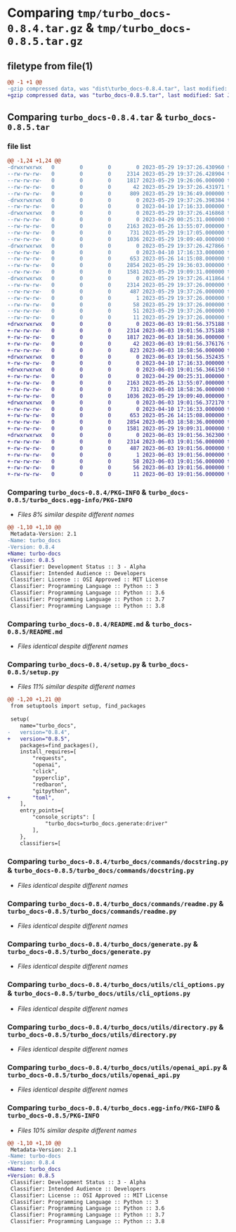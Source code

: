 # Comparing `tmp/turbo_docs-0.8.4.tar.gz` & `tmp/turbo_docs-0.8.5.tar.gz`

## filetype from file(1)

```diff
@@ -1 +1 @@
-gzip compressed data, was "dist\turbo_docs-0.8.4.tar", last modified: Mon May 29 19:37:26 2023, max compression
+gzip compressed data, was "turbo_docs-0.8.5.tar", last modified: Sat Jun  3 19:01:56 2023, max compression
```

## Comparing `turbo_docs-0.8.4.tar` & `turbo_docs-0.8.5.tar`

### file list

```diff
@@ -1,24 +1,24 @@
-drwxrwxrwx   0        0        0        0 2023-05-29 19:37:26.430960 turbo_docs-0.8.4/
--rw-rw-rw-   0        0        0     2314 2023-05-29 19:37:26.428904 turbo_docs-0.8.4/PKG-INFO
--rw-rw-rw-   0        0        0     1817 2023-05-29 19:26:06.000000 turbo_docs-0.8.4/README.md
--rw-rw-rw-   0        0        0       42 2023-05-29 19:37:26.431971 turbo_docs-0.8.4/setup.cfg
--rw-rw-rw-   0        0        0      809 2023-05-29 19:36:49.000000 turbo_docs-0.8.4/setup.py
-drwxrwxrwx   0        0        0        0 2023-05-29 19:37:26.398384 turbo_docs-0.8.4/turbo_docs/
--rw-rw-rw-   0        0        0        0 2023-04-10 17:16:33.000000 turbo_docs-0.8.4/turbo_docs/__init__.py
-drwxrwxrwx   0        0        0        0 2023-05-29 19:37:26.416868 turbo_docs-0.8.4/turbo_docs/commands/
--rw-rw-rw-   0        0        0        0 2023-04-29 00:25:31.000000 turbo_docs-0.8.4/turbo_docs/commands/__init__.py
--rw-rw-rw-   0        0        0     2163 2023-05-26 13:55:07.000000 turbo_docs-0.8.4/turbo_docs/commands/docstring.py
--rw-rw-rw-   0        0        0      731 2023-05-29 19:17:05.000000 turbo_docs-0.8.4/turbo_docs/commands/readme.py
--rw-rw-rw-   0        0        0     1036 2023-05-29 19:09:40.000000 turbo_docs-0.8.4/turbo_docs/generate.py
-drwxrwxrwx   0        0        0        0 2023-05-29 19:37:26.427866 turbo_docs-0.8.4/turbo_docs/utils/
--rw-rw-rw-   0        0        0        0 2023-04-10 17:16:33.000000 turbo_docs-0.8.4/turbo_docs/utils/__init__.py
--rw-rw-rw-   0        0        0      653 2023-05-26 14:15:08.000000 turbo_docs-0.8.4/turbo_docs/utils/cli_options.py
--rw-rw-rw-   0        0        0     2854 2023-05-29 19:36:03.000000 turbo_docs-0.8.4/turbo_docs/utils/directory.py
--rw-rw-rw-   0        0        0     1581 2023-05-29 19:09:31.000000 turbo_docs-0.8.4/turbo_docs/utils/openai_api.py
-drwxrwxrwx   0        0        0        0 2023-05-29 19:37:26.411864 turbo_docs-0.8.4/turbo_docs.egg-info/
--rw-rw-rw-   0        0        0     2314 2023-05-29 19:37:26.000000 turbo_docs-0.8.4/turbo_docs.egg-info/PKG-INFO
--rw-rw-rw-   0        0        0      487 2023-05-29 19:37:26.000000 turbo_docs-0.8.4/turbo_docs.egg-info/SOURCES.txt
--rw-rw-rw-   0        0        0        1 2023-05-29 19:37:26.000000 turbo_docs-0.8.4/turbo_docs.egg-info/dependency_links.txt
--rw-rw-rw-   0        0        0       58 2023-05-29 19:37:26.000000 turbo_docs-0.8.4/turbo_docs.egg-info/entry_points.txt
--rw-rw-rw-   0        0        0       51 2023-05-29 19:37:26.000000 turbo_docs-0.8.4/turbo_docs.egg-info/requires.txt
--rw-rw-rw-   0        0        0       11 2023-05-29 19:37:26.000000 turbo_docs-0.8.4/turbo_docs.egg-info/top_level.txt
+drwxrwxrwx   0        0        0        0 2023-06-03 19:01:56.375188 turbo_docs-0.8.5/
+-rw-rw-rw-   0        0        0     2314 2023-06-03 19:01:56.375188 turbo_docs-0.8.5/PKG-INFO
+-rw-rw-rw-   0        0        0     1817 2023-06-03 18:58:36.000000 turbo_docs-0.8.5/README.md
+-rw-rw-rw-   0        0        0       42 2023-06-03 19:01:56.376176 turbo_docs-0.8.5/setup.cfg
+-rw-rw-rw-   0        0        0      823 2023-06-03 18:58:56.000000 turbo_docs-0.8.5/setup.py
+drwxrwxrwx   0        0        0        0 2023-06-03 19:01:56.352435 turbo_docs-0.8.5/turbo_docs/
+-rw-rw-rw-   0        0        0        0 2023-04-10 17:16:33.000000 turbo_docs-0.8.5/turbo_docs/__init__.py
+drwxrwxrwx   0        0        0        0 2023-06-03 19:01:56.366150 turbo_docs-0.8.5/turbo_docs/commands/
+-rw-rw-rw-   0        0        0        0 2023-04-29 00:25:31.000000 turbo_docs-0.8.5/turbo_docs/commands/__init__.py
+-rw-rw-rw-   0        0        0     2163 2023-05-26 13:55:07.000000 turbo_docs-0.8.5/turbo_docs/commands/docstring.py
+-rw-rw-rw-   0        0        0      731 2023-06-03 18:58:36.000000 turbo_docs-0.8.5/turbo_docs/commands/readme.py
+-rw-rw-rw-   0        0        0     1036 2023-05-29 19:09:40.000000 turbo_docs-0.8.5/turbo_docs/generate.py
+drwxrwxrwx   0        0        0        0 2023-06-03 19:01:56.372170 turbo_docs-0.8.5/turbo_docs/utils/
+-rw-rw-rw-   0        0        0        0 2023-04-10 17:16:33.000000 turbo_docs-0.8.5/turbo_docs/utils/__init__.py
+-rw-rw-rw-   0        0        0      653 2023-05-26 14:15:08.000000 turbo_docs-0.8.5/turbo_docs/utils/cli_options.py
+-rw-rw-rw-   0        0        0     2854 2023-06-03 18:58:36.000000 turbo_docs-0.8.5/turbo_docs/utils/directory.py
+-rw-rw-rw-   0        0        0     1581 2023-05-29 19:09:31.000000 turbo_docs-0.8.5/turbo_docs/utils/openai_api.py
+drwxrwxrwx   0        0        0        0 2023-06-03 19:01:56.362300 turbo_docs-0.8.5/turbo_docs.egg-info/
+-rw-rw-rw-   0        0        0     2314 2023-06-03 19:01:56.000000 turbo_docs-0.8.5/turbo_docs.egg-info/PKG-INFO
+-rw-rw-rw-   0        0        0      487 2023-06-03 19:01:56.000000 turbo_docs-0.8.5/turbo_docs.egg-info/SOURCES.txt
+-rw-rw-rw-   0        0        0        1 2023-06-03 19:01:56.000000 turbo_docs-0.8.5/turbo_docs.egg-info/dependency_links.txt
+-rw-rw-rw-   0        0        0       58 2023-06-03 19:01:56.000000 turbo_docs-0.8.5/turbo_docs.egg-info/entry_points.txt
+-rw-rw-rw-   0        0        0       56 2023-06-03 19:01:56.000000 turbo_docs-0.8.5/turbo_docs.egg-info/requires.txt
+-rw-rw-rw-   0        0        0       11 2023-06-03 19:01:56.000000 turbo_docs-0.8.5/turbo_docs.egg-info/top_level.txt
```

### Comparing `turbo_docs-0.8.4/PKG-INFO` & `turbo_docs-0.8.5/turbo_docs.egg-info/PKG-INFO`

 * *Files 8% similar despite different names*

```diff
@@ -1,10 +1,10 @@
 Metadata-Version: 2.1
-Name: turbo_docs
-Version: 0.8.4
+Name: turbo-docs
+Version: 0.8.5
 Classifier: Development Status :: 3 - Alpha
 Classifier: Intended Audience :: Developers
 Classifier: License :: OSI Approved :: MIT License
 Classifier: Programming Language :: Python :: 3
 Classifier: Programming Language :: Python :: 3.6
 Classifier: Programming Language :: Python :: 3.7
 Classifier: Programming Language :: Python :: 3.8
```

### Comparing `turbo_docs-0.8.4/README.md` & `turbo_docs-0.8.5/README.md`

 * *Files identical despite different names*

### Comparing `turbo_docs-0.8.4/setup.py` & `turbo_docs-0.8.5/setup.py`

 * *Files 11% similar despite different names*

```diff
@@ -1,20 +1,21 @@
 from setuptools import setup, find_packages
 
 setup(
 	name="turbo_docs",
-	version="0.8.4",
+	version="0.8.5",
 	packages=find_packages(),
 	install_requires=[
 		"requests",
 		"openai",
 		"click",
 		"pyperclip",
 		"redbaron",
 		"gitpython",
+    	"toml",
 	],
 	entry_points={
 		"console_scripts": [
 			"turbo_docs=turbo_docs.generate:driver"
 		],
 	},
 	classifiers=[
```

### Comparing `turbo_docs-0.8.4/turbo_docs/commands/docstring.py` & `turbo_docs-0.8.5/turbo_docs/commands/docstring.py`

 * *Files identical despite different names*

### Comparing `turbo_docs-0.8.4/turbo_docs/commands/readme.py` & `turbo_docs-0.8.5/turbo_docs/commands/readme.py`

 * *Files identical despite different names*

### Comparing `turbo_docs-0.8.4/turbo_docs/generate.py` & `turbo_docs-0.8.5/turbo_docs/generate.py`

 * *Files identical despite different names*

### Comparing `turbo_docs-0.8.4/turbo_docs/utils/cli_options.py` & `turbo_docs-0.8.5/turbo_docs/utils/cli_options.py`

 * *Files identical despite different names*

### Comparing `turbo_docs-0.8.4/turbo_docs/utils/directory.py` & `turbo_docs-0.8.5/turbo_docs/utils/directory.py`

 * *Files identical despite different names*

### Comparing `turbo_docs-0.8.4/turbo_docs/utils/openai_api.py` & `turbo_docs-0.8.5/turbo_docs/utils/openai_api.py`

 * *Files identical despite different names*

### Comparing `turbo_docs-0.8.4/turbo_docs.egg-info/PKG-INFO` & `turbo_docs-0.8.5/PKG-INFO`

 * *Files 10% similar despite different names*

```diff
@@ -1,10 +1,10 @@
 Metadata-Version: 2.1
-Name: turbo-docs
-Version: 0.8.4
+Name: turbo_docs
+Version: 0.8.5
 Classifier: Development Status :: 3 - Alpha
 Classifier: Intended Audience :: Developers
 Classifier: License :: OSI Approved :: MIT License
 Classifier: Programming Language :: Python :: 3
 Classifier: Programming Language :: Python :: 3.6
 Classifier: Programming Language :: Python :: 3.7
 Classifier: Programming Language :: Python :: 3.8
```

